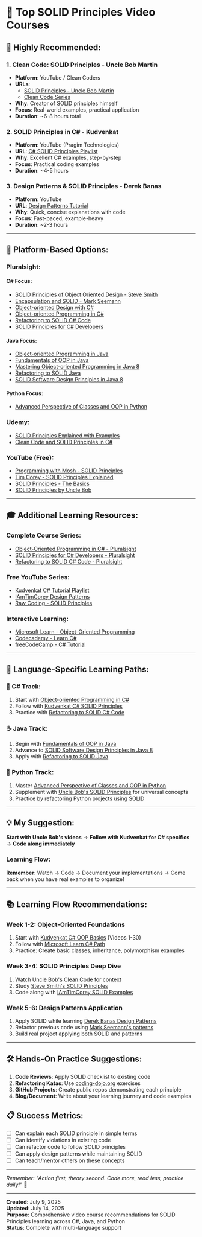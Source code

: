 # 🎥 **Top SOLID Principles Video Courses**

## 🌟 **Highly Recommended:**

### **1. Clean Code: SOLID Principles - Uncle Bob Martin**

- **Platform**: YouTube / Clean Coders
- **URLs**:
  - [SOLID Principles - Uncle Bob Martin](https://www.youtube.com/watch?v=TMuno5RZNeE)
  - [Clean Code Series](https://cleancoders.com/series/clean-code)
- **Why**: Creator of SOLID principles himself
- **Focus**: Real-world examples, practical application
- **Duration**: ~6-8 hours total

### **2. SOLID Principles in C# - Kudvenkat**

- **Platform**: YouTube (Pragim Technologies)
- **URL**: [C# SOLID Principles Playlist](https://www.youtube.com/playlist?list=PL6n9fhu94yhXjG1w2blMXUzyDrZ_eyOme)
- **Why**: Excellent C# examples, step-by-step
- **Focus**: Practical coding examples
- **Duration**: ~4-5 hours

### **3. Design Patterns & SOLID Principles - Derek Banas**

- **Platform**: YouTube
- **URL**: [Design Patterns Tutorial](https://www.youtube.com/watch?v=vNHpsC5ng_E&list=PLF206E906175C7E07)
- **Why**: Quick, concise explanations with code
- **Focus**: Fast-paced, example-heavy
- **Duration**: ~2-3 hours

---

## 🎯 **Platform-Based Options:**

### **Pluralsight:**

#### **C# Focus:**

- [SOLID Principles of Object Oriented Design - Steve Smith](https://app.pluralsight.com/library/courses/principles-oo-design/table-of-contents)
- [Encapsulation and SOLID - Mark Seemann](https://app.pluralsight.com/library/courses/encapsulation-solid/table-of-contents)
- [Object-oriented Design with C#](https://app.pluralsight.com/library/courses/c-sharp-10-object-oriented-design/table-of-contents)
- [Object-oriented Programming in C#](https://app.pluralsight.com/library/courses/c-sharp-10-object-oriented-programming/table-of-contents)
- [Refactoring to SOLID C# Code](https://app.pluralsight.com/library/courses/refactoring-solid-c-sharp-code/table-of-contents)
- [SOLID Principles for C# Developers](https://app.pluralsight.com/library/courses/csharp-solid-principles/table-of-contents)

#### **Java Focus:**

- [Object-oriented Programming in Java](https://app.pluralsight.com/library/courses/java-se-17-object-oriented-programming/table-of-contents)
- [Fundamentals of OOP in Java](https://app.pluralsight.com/library/courses/fundamentals-object-oriented-programming-java/table-of-contents)
- [Mastering Object-oriented Programming in Java 8](https://app.pluralsight.com/library/courses/object-oriented-programming-java/table-of-contents)
- [Refactoring to SOLID Java](https://app.pluralsight.com/library/courses/java-se-17-refactoring-solid-code/table-of-contents)
- [SOLID Software Design Principles in Java 8](https://app.pluralsight.com/library/courses/solid-software-design-principles-java/table-of-contents)

#### **Python Focus:**

- [Advanced Perspective of Classes and OOP in Python](https://app.pluralsight.com/ilx/advanced-perspective-of-classes-and-object-oriented-programming-in-python/table-of-content)

### **Udemy:**

- [SOLID Principles Explained with Examples](https://www.udemy.com/course/solid-principles-object-oriented-programming/)
- [Clean Code and SOLID Principles in C#](https://www.udemy.com/course/solid-principles-csharp/)

### **YouTube (Free):**

- [Programming with Mosh - SOLID Principles](https://www.youtube.com/watch?v=_jDNAf3CzeY)
- [Tim Corey - SOLID Principles Explained](https://www.youtube.com/watch?v=VFlk43QGEgc)
- [SOLID Principles - The Basics](https://www.youtube.com/watch?v=HLFbeC78YlU)
- [SOLID Principles by Uncle Bob](https://www.youtube.com/watch?v=zHiWqnTWsn4)

---

## 🎓 **Additional Learning Resources:**

### **Complete Course Series:**

- [Object-Oriented Programming in C# - Pluralsight](https://app.pluralsight.com/library/courses/c-sharp-10-object-oriented-programming/table-of-contents)
- [SOLID Principles for C# Developers - Pluralsight](https://app.pluralsight.com/library/courses/csharp-solid-principles/table-of-contents)
- [Refactoring to SOLID C# Code - Pluralsight](https://app.pluralsight.com/library/courses/refactoring-solid-c-sharp-code/table-of-contents)

### **Free YouTube Series:**

- [Kudvenkat C# Tutorial Playlist](https://www.youtube.com/playlist?list=PLAC325451207E3105)
- [IAmTimCorey Design Patterns](https://www.youtube.com/playlist?list=PLLWMQd6PeGY3ob0Ga6vn1czFZfW6e-FLr)
- [Raw Coding - SOLID Principles](https://www.youtube.com/watch?v=XzdhzyAukMM)

### **Interactive Learning:**

- [Microsoft Learn - Object-Oriented Programming](https://docs.microsoft.com/en-us/learn/paths/csharp-object-oriented/)
- [Codecademy - Learn C#](https://www.codecademy.com/learn/learn-c-sharp)
- [freeCodeCamp - C# Tutorial](https://www.youtube.com/watch?v=GhQdlIFylQ8)

---

## 🎯 **Language-Specific Learning Paths:**

### **🔵 C# Track:**

1. Start with [Object-oriented Programming in C#](https://app.pluralsight.com/library/courses/c-sharp-10-object-oriented-programming/table-of-contents)
2. Follow with [Kudvenkat C# SOLID Principles](https://www.youtube.com/playlist?list=PL6n9fhu94yhXjG1w2blMXUzyDrZ_eyOme)
3. Practice with [Refactoring to SOLID C# Code](https://app.pluralsight.com/library/courses/refactoring-solid-c-sharp-code/table-of-contents)

### **☕ Java Track:**

1. Begin with [Fundamentals of OOP in Java](https://app.pluralsight.com/library/courses/fundamentals-object-oriented-programming-java/table-of-contents)
2. Advance to [SOLID Software Design Principles in Java 8](https://app.pluralsight.com/library/courses/solid-software-design-principles-java/table-of-contents)
3. Apply with [Refactoring to SOLID Java](https://app.pluralsight.com/library/courses/java-se-17-refactoring-solid-code/table-of-contents)

### **🐍 Python Track:**

1. Master [Advanced Perspective of Classes and OOP in Python](https://app.pluralsight.com/ilx/advanced-perspective-of-classes-and-object-oriented-programming-in-python/table-of-content)
2. Supplement with [Uncle Bob's SOLID Principles](https://www.youtube.com/watch?v=zHiWqnTWsn4) for universal concepts
3. Practice by refactoring Python projects using SOLID

---

## 💡 **My Suggestion:**

**Start with Uncle Bob's videos** → **Follow with Kudvenkat for C# specifics** → **Code along immediately**

### **Learning Flow:**

**Remember**: Watch → Code → Document your implementations → Come back when you have real examples to organize!

---

## 📚 **Learning Flow Recommendations:**

### **Week 1-2: Object-Oriented Foundations**

1. Start with [Kudvenkat C# OOP Basics](https://www.youtube.com/playlist?list=PLAC325451207E3105) (Videos 1-30)
2. Follow with [Microsoft Learn C# Path](https://docs.microsoft.com/en-us/learn/paths/csharp-object-oriented/)
3. Practice: Create basic classes, inheritance, polymorphism examples

### **Week 3-4: SOLID Principles Deep Dive**

1. Watch [Uncle Bob's Clean Code](https://www.youtube.com/watch?v=7EmboKQH8lM) for context
2. Study [Steve Smith's SOLID Principles](https://app.pluralsight.com/library/courses/csharp-solid-principles/table-of-contents)
3. Code along with [IAmTimCorey SOLID Examples](https://www.youtube.com/playlist?list=PLLWMQd6PeGY3ob0Ga6vn1czFZfW6e-FLr)

### **Week 5-6: Design Patterns Application**

1. Apply SOLID while learning [Derek Banas Design Patterns](https://www.youtube.com/watch?v=vNHpsC5ng_E&list=PLF206E906175C7E07)
2. Refactor previous code using [Mark Seemann's patterns](https://app.pluralsight.com/library/courses/patterns-library/table-of-contents)
3. Build real project applying both SOLID and patterns

---

## 🛠️ **Hands-On Practice Suggestions:**

1. **Code Reviews**: Apply SOLID checklist to existing code
2. **Refactoring Katas**: Use [coding-dojo.org](https://codingdojo.org/) exercises
3. **GitHub Projects**: Create public repos demonstrating each principle
4. **Blog/Document**: Write about your learning journey and code examples

## 📋 **Success Metrics:**

- [ ] Can explain each SOLID principle in simple terms
- [ ] Can identify violations in existing code
- [ ] Can refactor code to follow SOLID principles
- [ ] Can apply design patterns while maintaining SOLID
- [ ] Can teach/mentor others on these concepts

---

_Remember: "Action first, theory second. Code more, read less, practice daily!"_ 🚀

---

**Created**: July 9, 2025  
**Updated**: July 14, 2025  
**Purpose**: Comprehensive video course recommendations for SOLID Principles learning across C#, Java, and Python  
**Status**: Complete with multi-language support
